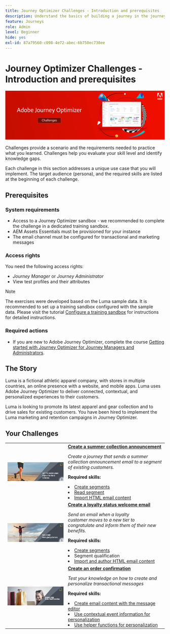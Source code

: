 ```yaml
---
title: Journey Optimizer Challenges - Introduction and prerequisites
description: Understand the basics of building a journey in the journey canvas.
feature: Journeys
role: Admin
level: Beginner
hide: yes
exl-id: 87a79560-c098-4e72-abec-6b750ec730ee
---
```

# Journey Optimizer Challenges - Introduction and prerequisites

![AJO Challenges Banner](./assets/ajo-banner-challenges.png)

Challenges provide a scenario and the requirements needed to practice what you learned. Challenges help you evaluate your skill level and identify knowledge gaps. 

Each challenge in this section addresses a unique use case that you will implement. The target audience (persona), and the required skills are listed at the beginning of each challenge.

## Prerequisites

### System requirements

* Access to a Journey Optimizer sandbox - we recommended to complete the challenge in a dedicated training sandbox. 
* AEM Assets Essentials must be provisioned for your instance
* The email channel must be configured for transactional and marketing messages

### Access rights

You need the following access rights:
* *Journey Manager* or *Journey Administrator*
* View test profiles and their attributes

>[!NOTE]
> The exercises were developed based on the Luma sample data. It is recommended to set up a training sandbox configured with the sample data. Please visit the tutorial [Configure a training sandbox](/help/tutorial-configure-a-training-sandbox/introduction-and-prerequisites.md) for instructions for detailed instructions.

### Required actions

*   If you are new to Adobe Journey Optimizer, complete the course [Getting started with Journey Optimizer for Journey Managers and Administrators](https://experienceleague.adobe.com/?recommended=JourneyOptimizer-U-1-2021.1).


## The Story

Luma is a fictional athletic apparel company, with stores in multiple countries, an online presence with a website, and mobile apps. Luma uses Adobe Journey Optimizer to deliver connected, contextual, and personalized experiences to their customers.

Luma is looking to promote its latest apparel and gear collection and to drive sales for existing customers. You have been hired to implement the Luma marketing and retention campaigns in Journey Optimizer.

## Your Challenges

<table>
<tr>
<td>
 <div>
      <a href="summer-collection-announcement-challenge.md">
        <img alt="Image for Summer Collection Announcement" src="./assets/email-assets/luma-transactional-onboarding-3.png"/>
      </a>
      </div>
  </td>
  <td>
   <strong><a href="summer-collection-announcement-challenge.md">Create a summer collection announcement </strong>
    </a>
      <p>
      <em>Create a journey that sends a summer collection announcement email to a segment of existing customers. </em>
      <p>
      <b>Required skills:</b>
      <li><a href=https://experienceleague.adobe.com/docs/journey-optimizer-learn/tutorials/profiles-segments-subscriptions/create-segments.html> Create segments</li>
      <li><a href=https://experienceleague.adobe.com/docs/journey-optimizer-learn/tutorials/create-journeys/use-case-read-segment.html>Read segment</li>
       <li><a href=https://experienceleague.adobe.com/docs/journey-optimizer-learn/tutorials/create-messages/create-emails/import-and-author-html-email-content.html>Import HTML email content</li>
  </td>
  </tr>
   <tr>
    <td>
    <div>
    <a>
      <img alt="Welcome" src="./assets/email-assets/luma-transactional-onboarding-1.png"/>
    </a>
    </div>
    <td>
    <div >
      <a>
    <strong><a href="loyalty-status-welcome-email-challenge.md">Create a loyalty status welcome email </strong>
    </a>
    </div>
    <p>
    <em>Send an email when a loyalty customer moves to a new tier to congratulate and inform them of their new benefits.</em>
    <p>
    <b>Required skills:</b>
      <li><a href=https://experienceleague.adobe.com/docs/journey-optimizer-learn/tutorials/profiles-segments-subscriptions/create-segments.html> Create segments</li>
      <li><a [href=https://experienceleague.adobe.com/docs/journey-optimizer-learn/tutorials/create-journeys/use-case-read-segment-qualification.html>Segment qualification</li>
      <li><a href=https://experienceleague.adobe.com/docs/journey-optimizer-learn/tutorials/create-messages/create-emails/import-and-author-html-email-content.html>Import and author HTML email content</li>
  </td>
  </tr>
  <tr>
  <td>
  <div>
    <a href="order-confirmation-challenge.md">
      <img alt="Luma Email" src="./assets/email-assets/luma-transactional-order-confirmation.png"/>
    </a>
  </td>
  <td>
      <a href="order-confirmation-challenge.md">
    <strong><a href="order-confirmation-challenge.md">Create an order confirmation</strong>
    </a>
    <div>
    <p>
    <em>Test your knowledge on how to create and personalize transactional messages
    </em>
    <p>
    <b>Required skills:</b>
      <li><a href=https://experienceleague.adobe.com/docs/journey-optimizer-learn/tutorials/create-messages/create-email-content-with-the-message-editor.html> Create email content with the message editor</li>
      <li><a href=https://experienceleague.adobe.com/docs/journey-optimizer-learn/tutorials/personalize-content/use-contextual-event-information-for-personalization.html>Use contextual event information for personalization</li>
      <li><a href=https://experienceleague.adobe.com/docs/journey-optimizer-learn/tutorials/personalize-content/use-helper-functions-for-personalization.html?lang=en>Use helper functions for personalization</li>
  </td>
</table>

